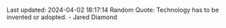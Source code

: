 Last updated: 2024-04-02 18:17:14
Random Quote: Technology has to be invented or adopted. - Jared Diamond